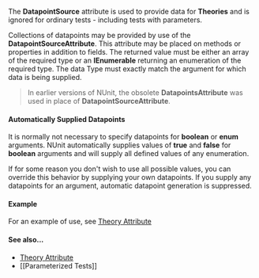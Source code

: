 The **DatapointSource** attribute is used
to provide data for **Theories** and is ignored for ordinary
tests - including tests with parameters.
   
Collections of datapoints may be provided by use of the **DatapointSourceAttribute**.
This attribute may be placed on methods or
properties in addition to fields. The returned value must be
either an array of the required type or an **IEnumerable<T>** returning an enumeration
of the required type. The data Type must exactly match the argument 
for which data is being supplied.
   
> In earlier versions of NUnit, the obsolete **DatapointsAttribute**
> was used in place of **DatapointSourceAttribute**.
   
#### Automatically Supplied Datapoints

It is normally not necessary to specify datapoints for 
**boolean** or **enum** arguments.
NUnit automatically supplies values of **true** 
and **false** for **boolean** arguments and will supply all 
defined values of any enumeration.
   
If for some reason you don't wish to use all possible values, you
can override this behavior by supplying your own datapoints. If you
supply any datapoints for an argument, automatic datapoint generation 
is suppressed.
   
#### Example

For an example of use, see [Theory Attribute](Theory.md)
   
#### See also...

 * [Theory Attribute](Theory.md)
 * [[Parameterized Tests]]
   
